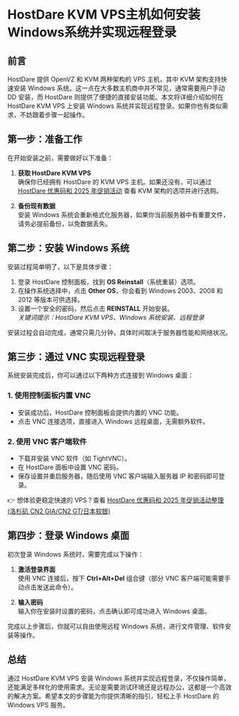 # HostDare KVM VPS主机如何安装Windows系统并实现远程登录

## 前言

HostDare 提供 OpenVZ 和 KVM 两种架构的 VPS 主机，其中 KVM 架构支持快速安装 Windows 系统。这一点在大多数主机商中并不常见，通常需要用户手动 DD 安装，而 HostDare 则提供了便捷的直接安装功能。本文将详细介绍如何在 HostDare KVM VPS 上安装 Windows 系统并实现远程登录。如果你也有类似需求，不妨跟着步骤一起操作。

## 第一步：准备工作

在开始安装之前，需要做好以下准备：

1. **获取 HostDare KVM VPS**  
   确保你已经拥有 HostDare 的 KVM VPS 主机。如果还没有，可以通过 [HostDare 优惠码和 2025 年促销活动](https://bit.ly/hostdare) 查看 KVM 架构的选项并进行选购。

2. **备份现有数据**  
   安装 Windows 系统会重新格式化服务器，如果你当前服务器中有重要文件，请务必提前备份，以免数据丢失。

## 第二步：安装 Windows 系统

安装过程简单明了，以下是具体步骤：

1. 登录 HostDare 控制面板，找到 **OS Reinstall**（系统重装）选项。
2. 在操作系统选择中，点击 **Other OS**，你会看到 Windows 2003、2008 和 2012 等版本可供选择。
3. 设置一个安全的密码，然后点击 **REINSTALL** 开始安装。  
   *关键词提示：HostDare KVM VPS、Windows 系统安装、远程登录*

安装过程会自动完成，通常只需几分钟，具体时间取决于服务器性能和网络状况。

## 第三步：通过 VNC 实现远程登录

系统安装完成后，你可以通过以下两种方式连接到 Windows 桌面：

### 1. 使用控制面板内置 VNC
- 安装成功后，HostDare 控制面板会提供内置的 VNC 功能。
- 点击 VNC 连接选项，直接进入 Windows 远程桌面，无需额外软件。

### 2. 使用 VNC 客户端软件
- 下载并安装 VNC 软件（如 TightVNC）。
- 在 HostDare 面板中设置 VNC 密码。
- 保存设置并重启服务器，随后使用 VNC 客户端输入服务器 IP 和密码即可登录。

👉 想体验更稳定快速的 VPS？查看 [HostDare 优惠码和 2025 年促销活动整理(洛杉矶 CN2 GIA/CN2 GT/日本软银)](https://bit.ly/hostdare)

## 第四步：登录 Windows 桌面

初次登录 Windows 系统时，需要完成以下操作：

1. **激活登录界面**  
   使用 VNC 连接后，按下 **Ctrl+Alt+Del** 组合键（部分 VNC 客户端可能需要手动点击发送此命令）。

2. **输入密码**  
   输入你在安装时设置的密码，点击确认即可成功进入 Windows 桌面。

完成以上步骤后，你就可以自由使用远程 Windows 系统，进行文件管理、软件安装等操作。

## 总结

通过 HostDare KVM VPS 安装 Windows 系统并实现远程登录，不仅操作简单，还能满足多样化的使用需求。无论是需要测试环境还是远程办公，这都是一个高效的解决方案。希望本文的步骤能为你提供清晰的指引，轻松上手 HostDare 的 Windows VPS 服务。